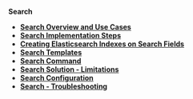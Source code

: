 <strong>Search<strong>

<ul>
<li><a href="01_search_overview_and_use_cases.md">Search Overview and Use Cases</a></li>
<li><a href="02_search_implementation.md">Search Implementation Steps</a></li>
<li><a href="03_creating_elasticsearch_indexes_on_search_fields.md">Creating Elasticsearch Indexes on Search Fields</a></li>
<li><a href="04_search_templates.md">Search Templates</a></li>
<li><a href="05_search_command.md">Search Command</a></li>
<li><a href="06_search_solution_limitations.md">Search Solution - Limitations</a></li>
<li><a href="07_search_configuration.md">Search Configuration</a></li>  
<li><a href="08_search_troubleshooting.md">Search - Troubleshooting</a>
</ul> 


